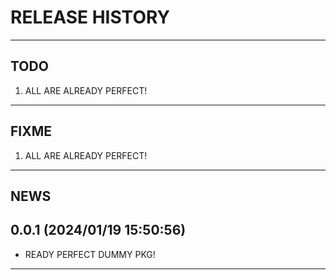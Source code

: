 # RELEASE HISTORY

********************************************************************************
## TODO
1. ALL ARE ALREADY PERFECT!  

********************************************************************************
## FIXME
1. ALL ARE ALREADY PERFECT!  

********************************************************************************
## NEWS

0.0.1 (2024/01/19 15:50:56)
------------------------------
- READY PERFECT DUMMY PKG!  



********************************************************************************
